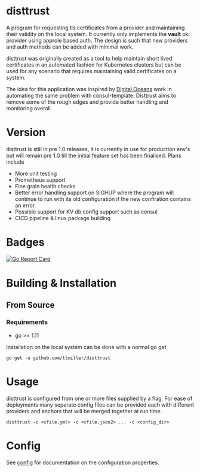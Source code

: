 # disttrust

A program for requesting tls certificates from a provider and
maintaining their validity on the local system. It currently only implements the
**vault** pki provider using approle based auth. The design is such that new
providers and auth methods can be added with minimal work.

disttrust was originally created as a tool to help maintain short lived
certificates in an automated fashion for Kubernetes clusters but can be used for
any scenario that requires maintaining valid certificates on a system.

The idea for this application was inspired by
[Digital Oceans](https://blog.digitalocean.com/vault-and-kubernetes/) work in
automating the same problem with consul-template. Disttrust aims to remove some
of the rough edges and provide better handling and monitoring overall.

# Version
disttrust is still in pre 1.0 releases, it is currently in use for production
env's but will remain pre 1.0 till the initial feature set has been finalised.
Plans include
  - More unit testing
  - Prometheus support
  - Fine grain health checks
  - Better error handling support on SIGHUP where the program will continue to
    run with its old configuration if the new confiration contains an error.
  - Possible support for KV db config support such as consul
  - CICD pipeline & linux package building

# Badges
[![Go Report Card](https://goreportcard.com/badge/github.com/tlmiller/disttrust)](https://goreportcard.com/report/github.com/tlmiller/disttrust)

# Building & Installation

## From Source

### Requirements
- go >= 1.11

Installation on the local system can be done with a normal go get

`go get -u github.com/tlmiller/disttrust`

# Usage

disttrust is configured from one or more files supplied by a flag. For ease
of deployments many seperate config files can be provided each with different
providers and anchors that will be merged together at run time.

`disttrust -c <cfile.yml> -c <cfile.json2> ... -c <config_dir>`

# Config
See [config](#Config) for documentation on the configuration properties.
